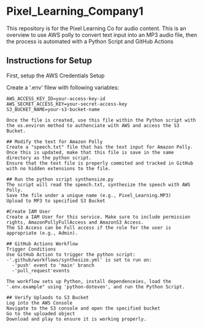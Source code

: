 # Pixel_Learning_Company1
This repository is for the Pixel Learning Co for audio content.
This is an overview to use AWS polly to convert text input into an MP3 audio file, then the process is automated with a Python Script and GitHub Actions 

## Instructions for Setup

First, setup the AWS Credentials Setup

Create a '.env' filew with following variables:

```env
AWS_ACCESS_KEY_ID=your-access-key-id
AWS_SECRET_ACCESS_KEY=your-secret-access-key
S3_BUCKET_NAME=your-s3-bucket-name

Once the file is created, use this file within the Python script with the os.environ method to authenciate with AWS and access the S3 Bucket.

## Modify the text for Amazon Polly
Create a "speech.txt" file that has the text input for Amazon Polly. Once this is updated, make that this file is save in the same directory as the python script.
Ensure that the text file is properly commited and tracked in GitHub with no hidden extensions to the file.

## Run the python script synthensize.py
The script will read the speech.txt, synthesize the speech with AWS Polly.
Save the file under a unique name (e.g., Pixel_Learning.MP3)
Upload to MP3 to specified S3 Bucket

#Create IAM User
Create a IAM User for this service. Make sure to include permission rights, AmazonPollyFullAccess and AmazonS3 Access.
The S3 Access can be Full access if the role for the user is appropriate (e.g., Admin).

## GitHub Actions Workflow
Trigger Conditions
Use GitHub Action to trigger the python script:
-'.github/workflows/synthesize.yml' is set to run on:
  -'push' event to 'main' branch
  -'pull_request'events

The workflow sets up Python, install dependenceies, load the '.env.example" using 'python-doteven', and run the Python Script.

## Verify Uplaods to S3 Bucket
Log into the AWS Console
Navigate to the S3 console and open the specified bucket
Go to the uploaded object
Download and play to ensure it is working properly.
